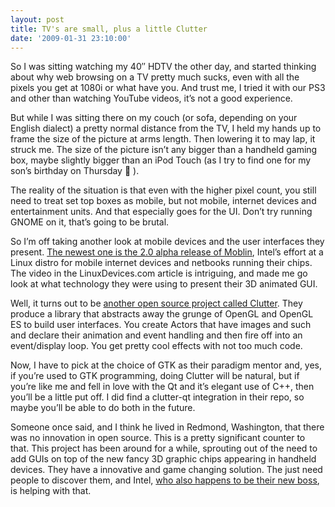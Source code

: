 ```yaml
---
layout: post
title: TV's are small, plus a little Clutter
date: '2009-01-31 23:10:00'
---
```



So I was sitting watching my 40″ HDTV the other day, and started thinking about why web browsing on a TV pretty much sucks, even with all the pixels you get at 1080i or what have you. And trust me, I tried it with our PS3 and other than watching YouTube videos, it’s not a good experience.

But while I was sitting there on my couch (or sofa, depending on your English dialect) a pretty normal distance from the TV, I held my hands up to frame the size of the picture at arms length. Then lowering it to may lap, it struck me. The size of the picture isn’t any bigger than a handheld gaming box, maybe slightly bigger than an iPod Touch (as I try to find one for my son’s birthday on Thursday 🙁 ).

The reality of the situation is that even with the higher pixel count, you still need to treat set top boxes as mobile, but not mobile, internet devices and entertainment units. And that especially goes for the UI. Don’t try running GNOME on it, that’s going to be brutal.

So I’m off taking another look at mobile devices and the user interfaces they present. [The newest one is the 2.0 alpha release of Moblin](http://linuxdevices.com/news/NS2184863928.html), Intel’s effort at a Linux distro for mobile internet devices and netbooks running their chips. The video in the LinuxDevices.com article is intriguing, and made me go look at what technology they were using to present their 3D animated GUI.

Well, it turns out to be [another open source project called Clutter](http://www.clutter-project.org/). They produce a library that abstracts away the grunge of OpenGL and OpenGL ES to build user interfaces. You create Actors that have images and such and declare their animation and event handling and then fire off into an event/display loop. You get pretty cool effects with not too much code.

Now, I have to pick at the choice of GTK as their paradigm mentor and, yes, if you’re used to GTK programming, doing Clutter will be natural, but if you’re like me and fell in love with the Qt and it’s elegant use of C++, then you’ll be a little put off. I did find a clutter-qt integration in their repo, so maybe you’ll be able to do both in the future.

Someone once said, and I think he lived in Redmond, Washington, that there was no innovation in open source. This is a pretty significant counter to that. This project has been around for a while, sprouting out of the need to add GUIs on top of the new fancy 3D graphic chips appearing in handheld devices. They have a innovative and game changing solution. The just need people to discover them, and Intel, [who also happens to be their new boss](http://linuxdevices.com/news/NS7559902579.html), is helping with that.


